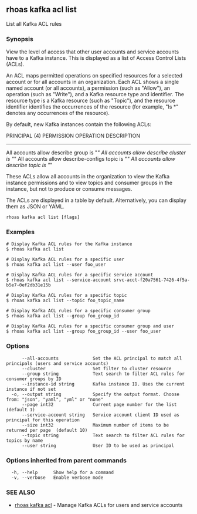## rhoas kafka acl list

List all Kafka ACL rules

### Synopsis

View the level of access that other user accounts and service accounts have to a Kafka instance. This is displayed as a list of Access Control Lists (ACLs).

An ACL maps permitted operations on specified resources for a selected account or for all accounts in an organization. Each ACL shows a single named account (or all accounts), a permission (such as "Allow"), an operation (such as "Write"), and a Kafka resource type and identifier. The resource type is a Kafka resource (such as "Topic"), and the resource identifier identifies the occurrences of the resource (for example, "Is *" denotes any occurrences of the resource).

By default, new Kafka instances contain the following ACLs:

PRINCIPAL (4)    PERMISSION   OPERATION          DESCRIPTION
---------------- ------------ ------------------ ----------------
All accounts     allow        describe           group is "*"
All accounts     allow        describe           cluster is "*"
All accounts     allow        describe-configs   topic is "*"
All accounts     allow        describe           topic is "*"

These ACLs allow all accounts in the organization to view the Kafka instance permissions and to view topics and consumer groups in the instance, but not to produce or consume messages.

The ACLs are displayed in a table by default. Alternatively, you can display them as JSON or YAML.


```
rhoas kafka acl list [flags]
```

### Examples

```
# Display Kafka ACL rules for the Kafka instance
$ rhoas kafka acl list

# Display Kafka ACL rules for a specific user
$ rhoas kafka acl list --user foo_user

# Display Kafka ACL rules for a specific service account
$ rhoas kafka acl list --service-account srvc-acct-f20a7561-7426-4f5a-b5e7-0ef2db31e15b

# Display Kafka ACL rules for a specific topic
$ rhoas kafka acl list --topic foo_topic_name

# Display Kafka ACL rules for a specific consumer group
$ rhoas kafka acl list --group foo_group_id

# Display Kafka ACL rules for a specific consumer group and user
$ rhoas kafka acl list --group foo_group_id --user foo_user

```

### Options

```
      --all-accounts             Set the ACL principal to match all principals (users and service accounts)
      --cluster                  Set filter to cluster resource
      --group string             Text search to filter ACL rules for consumer groups by ID
      --instance-id string       Kafka instance ID. Uses the current instance if not set
  -o, --output string            Specify the output format. Choose from: "json", "yaml", "yml" or "none"
      --page int32               Current page number for the list  (default 1)
      --service-account string   Service account client ID used as principal for this operation
      --size int32               Maximum number of items to be returned per page  (default 10)
      --topic string             Text search to filter ACL rules for topics by name
      --user string              User ID to be used as principal
```

### Options inherited from parent commands

```
  -h, --help      Show help for a command
  -v, --verbose   Enable verbose mode
```

### SEE ALSO

* [rhoas kafka acl](rhoas_kafka_acl.md)	 - Manage Kafka ACLs for users and service accounts

